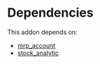 # Dependencies

This addon depends on:

- [mrp_account](../../../../../oca-ocb-accounting/odoo-bringout-oca-ocb-mrp_account)
- [stock_analytic](../../../../odoo-bringout-oca-account-analytic-stock_analytic)
